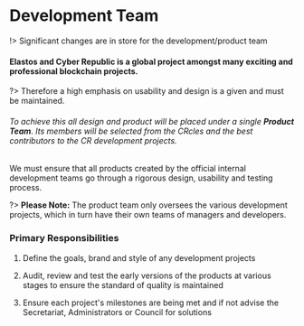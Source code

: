 
# Development Team

!> Significant changes are in store for the development/product team

#### Elastos and Cyber Republic is a global project amongst many exciting and professional blockchain projects.

?> Therefore a high emphasis on usability and design is a given and must be maintained.

###### To achieve this all design and product will be placed under a single **Product Team**. Its members will be selected from the CRcles and the best contributors to the CR development projects.

We must ensure that all products created by the official internal development teams go through a rigorous design, usability and testing process.

?> **Please Note:** The product team only oversees the various development projects, which in turn have their own teams of managers and developers.


### Primary Responsibilities

1. Define the goals, brand and style of any development projects

2. Audit, review and test the early versions of the products at various stages to ensure the standard of quality is maintained

3. Ensure each project's milestones are being met and if not advise the Secretariat, Administrators or Council for solutions
